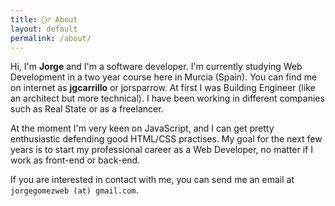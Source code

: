 ```yaml
---
title: 🏄‍♂️ About
layout: default
permalink: /about/
---
```


Hi, I'm **Jorge** and I'm a software developer. I'm currently studying Web Development in a two year course here in Murcia (Spain). You can find me on internet as **jgcarrillo** or jorsparrow. At first I was Building Engineer (like an architect but more technical). I have been working in different companies such as Real State or as a freelancer.

At the moment I'm very keen on JavaScript, and I can get pretty enthusiastic defending good HTML/CSS practises. My goal for the next few years is to start my professional career as a Web Developer, no matter if I work as front-end or back-end.

If you are interested in contact with me, you can send me an email at `jorgegomezweb (at) gmail.com`.
